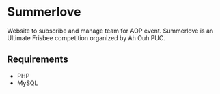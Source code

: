 # Summerlove

Website to subscribe and manage team for AOP event.
Summerlove is an Ultimate Frisbee competition organized by Ah Ouh PUC.

## Requirements

* PHP
* MySQL
